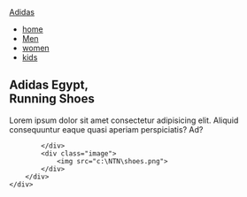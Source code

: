 <!DOCTYPE html>
<html lang="en">

<head>
    <meta charset="UTF-8">
    <meta name="viewport" content="width=device-width, initial-scale=1.0">
    <link rel="stylesheet" href="style.css">
    <title>Document</title>
</head>

<body>
    <div class="container">
        <nav>
            <a href="#" class="logo">Adidas</a>
            <ul>
                <li><a href="#">home</a></li>
                <li><a href="#">Men</a></li>
                <li><a href="#">women</a></li>
                <li><a href="#">kids</a></li>
            </ul>
        </nav>
        <div class="content">
            <div class="text">
                <h2>Adidas Egypt, <br> Running Shoes</h2>
                <p>Lorem ipsum dolor sit amet consectetur adipisicing elit. Aliquid consequuntur eaque quasi aperiam
                    perspiciatis? Ad?</p>

            </div>
            <div class="image">
                <img src="c:\NTN\shoes.png">
            </div>
        </div>
    </div>




</body>

</html>
